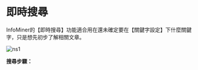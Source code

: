  # 即時搜尋

 InfoMiner的【即時搜尋】功能適合用在還未確定要在【關鍵字設定】下什麼關鍵字，只是想先初步了解相關文章。

 ![ns1](/site/img/ns1.avif)

**搜尋步驟：**  
